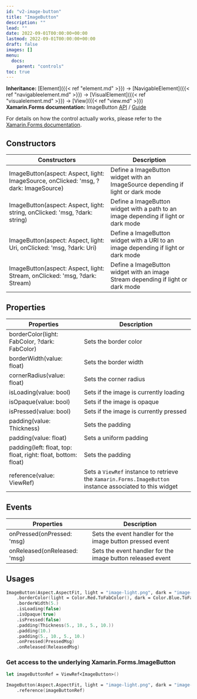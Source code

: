 ```yaml
---
id: "v2-image-button"
title: "ImageButton"
description: ""
lead: ""
date: 2022-09-01T00:00:00+00:00
lastmod: 2022-09-01T00:00:00+00:00
draft: false
images: []
menu:
  docs:
    parent: "controls"
toc: true
---
```


**Inheritance:** [Element]({{< ref "element.md" >}}) -> [NavigableElement]({{< ref "navigableelement.md" >}}) -> [VisualElement]({{< ref "visualelement.md" >}}) -> [View]({{< ref "view.md" >}})  
**Xamarin.Forms documentation:** ImageButton [API](https://docs.microsoft.com/en-us/dotnet/api/xamarin.forms.imagebutton) / [Guide](https://docs.microsoft.com/en-us/xamarin/xamarin-forms/user-interface/imagebutton)

For details on how the control actually works, please refer to the [Xamarin.Forms documentation](https://docs.microsoft.com/en-us/xamarin/xamarin-forms/user-interface/imagebutton).

## Constructors

| Constructors | Description |
|--|--|
| ImageButton(aspect: Aspect, light: ImageSource, onClicked: 'msg, ?dark: ImageSource) | Define a ImageButton widget with an ImageSource depending if light or dark mode |
| ImageButton(aspect: Aspect, light: string, onClicked: 'msg, ?dark: string) | Define a ImageButton widget with a path to an image depending if light or dark mode |
| ImageButton(aspect: Aspect, light: Uri, onClicked: 'msg, ?dark: Uri) | Define a ImageButton widget with a URI to an image depending if light or dark mode |
| ImageButton(aspect: Aspect, light: Stream, onClicked: 'msg, ?dark: Stream) | Define a ImageButton widget with an image Stream depending if light or dark mode |

## Properties
| Properties | Description |
|--|--|
| borderColor(light: FabColor, ?dark: FabColor) | Sets the border color |
| borderWidth(value: float) | Sets the border width |
| cornerRadius(value: float) | Sets the corner radius |
| isLoading(value: bool) | Sets if the image is currently loading |
| isOpaque(value: bool) | Sets if the image is opaque |
| isPressed(value: bool) | Sets if the image is currently pressed |
| padding(value: Thickness) | Sets the padding |
| padding(value: float) | Sets a uniform padding |
| padding(left: float, top: float, right: float, bottom: float) | Sets the padding |
| reference(value: ViewRef<ImageButton>) | Sets a `ViewRef` instance to retrieve the `Xamarin.Forms.ImageButton` instance associated to this widget |

## Events

| Properties | Description |
|--|--|
| onPressed(onPressed: 'msg) | Sets the event handler for the image button pressed event |
| onReleased(onReleased: 'msg) | Sets the event handler for the image button released event |

## Usages
```fs
ImageButton(Aspect.AspectFit, light = "image-light.png", dark = "image-dark.png")
    .borderColor(light = Color.Red.ToFabColor(), dark = Color.Blue.ToFabColor()) 
    .borderWidth(5.) 
    .isLoading(false) 
    .isOpaque(true) 
    .isPressed(false) 
    .padding(Thickness(5., 10., 5., 10.)) 
    .padding(10.) 
    .padding(5., 10., 5., 10.) 
    .onPressed(PressedMsg) 
    .onReleased(ReleasedMsg) 
```

### Get access to the underlying Xamarin.Forms.ImageButton

```fs
let imageButtonRef = ViewRef<ImageButton>()

ImageButton(Aspect.AspectFit, light = "image-light.png", dark = "image-dark.png")
    .reference(imageButtonRef)
```
